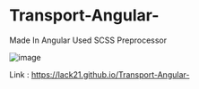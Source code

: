# Transport-Angular-

Made In Angular
Used SCSS Preprocessor

![image](https://user-images.githubusercontent.com/100687592/219679840-349e5fa5-7471-4bc0-a63d-feb19293b74f.png)

Link : https://lack21.github.io/Transport-Angular-
